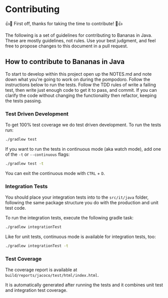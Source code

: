 # Contributing

:+1::tada: First off, thanks for taking the time to contribute! :tada::+1:

The following is a set of guidelines for contributing to Bananas in Java.
These are mostly guidelines, not rules. Use your best judgment, and feel free to propose changes to this document in a pull request.

## How to contribute to Bananas in Java

To start to develop within this project open up the NOTES.md and note down what you're going to work on during the pompodoro.
Follow the instructions below to run the tests.
Follow the TDD rules of write a failing test, then write just enough code to get it to pass, and commit.
If you can clarify the code without changing the functionality then refactor, keeping the tests passing.

### Test Driven Development

To get 100% test coverage we do test driven development. To run the tests run:

```bash
./gradlew test
```

If you want to run the tests in continuous mode (aka watch mode),
add one of the `-t` or `--continuous` flags:

```bash
./gradlew test -t
```

You can exit the continuous mode with `CTRL` + `D`.

### Integration Tests

You should place your integration tests into to the `src/it/java` folder,
following the same package structure you do with the production and unit test code.

To run the integration tests, execute the following gradle task:

```bash
./gradlew integrationTest
```

Like for unit tests, continuous mode is available for integration tests, too:

```bash
./gradlew integrationTest -t
```

### Test Coverage

The coverage report is available at `build/reports/jacoco/test/html/index.html`.

It is automatically generated after running the tests and it combines unit
test and integration test coverage.
